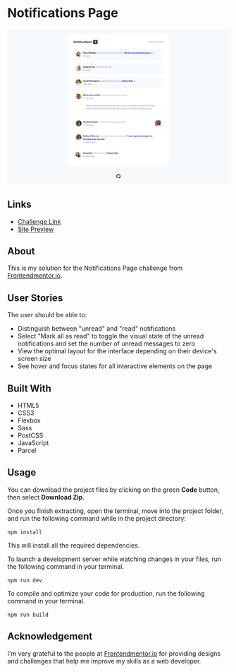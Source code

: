 # Notifications Page
![](src/assets/images/solution-screenshot.png)

## Links
- [Challenge Link](https://www.frontendmentor.io/challenges/notifications-page-DqK5QAmKbC)
- [Site Preview](https://robinjmm-notifications-page.vercel.app/)

## About
This is my solution for the Notifications Page challenge from [Frontendmentor.io](https://www.frontendmentor.io/challenges/notifications-page-DqK5QAmKbC).

## User Stories
The user should be able to:
- Distinguish between "unread" and "read" notifications
- Select "Mark all as read" to toggle the visual state of the unread notifications and set the number of unread messages to zero
- View the optimal layout for the interface depending on their device's screen size
- See hover and focus states for all interactive elements on the page

## Built With
- HTML5
- CSS3
- Flexbox
- Sass
- PostCSS
- JavaScript
- Parcel

## Usage
You can download the project files by clicking on the green **Code** button,  then select **Download Zip**.

Once you finish extracting, open the terminal, move into the project folder, and run the following command while in the project directory:

```
npm install
```

This will install all the required dependencies.

To launch a development server while watching changes in your files, run the following command in your terminal.

```
npm run dev
```

To compile and optimize your code for production, run the following command in your terminal.

```
npm run build
```

## Acknowledgement
I'm very grateful to the people at [Frontendmentor.io](https://www.frontendmentor.io) for providing designs and challenges that help me improve my skills as a web developer.
